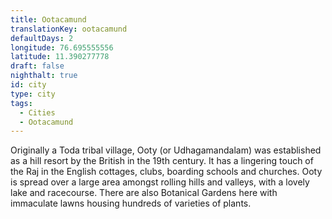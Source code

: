 ```yaml
---
title: Ootacamund
translationKey: ootacamund
defaultDays: 2
longitude: 76.695555556
latitude: 11.390277778
draft: false
nighthalt: true
id: city
type: city
tags:
  - Cities
  - Ootacamund
---
```

Originally a Toda tribal village, Ooty (or Udhagamandalam) was established as a hill resort by the British in the 19th century. It has a lingering touch of the Raj in the English cottages, clubs, boarding schools and churches. Ooty is spread over a large area amongst rolling hills and valleys, with a lovely lake and racecourse. There are also Botanical Gardens here with immaculate lawns housing hundreds of varieties of plants.
